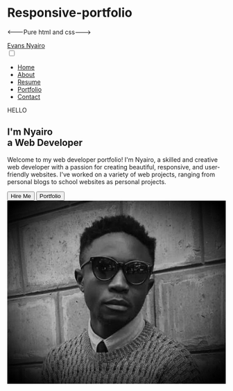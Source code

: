 # Responsive-portfolio
<---Pure html and css--->
<!DOCTYPE html>
<html lang="en">
  <head>
    <meta charset="UTF-8" />
    <meta http-equiv="X-UA-Compatible" content="IE=edge" />
    <meta name="viewport" content="width=device-width, initial-scale=1.0" />
    <link
      href="https://cdn.jsdelivr.net/npm/remixicon@3.2.0/fonts/remixicon.css"
      rel="stylesheet"
    />
    <link rel="stylesheet" href="styles.css" />
    <title>Web Design Mastery | Responsive Portfolio</title>
  </head>
  <body>
    <nav>
      <div class="nav__content">
        <div class="logo"><a href="#">Evans Nyairo</a></div>
        <label for="check" class="checkbox">
          <i class="ri-menu-line"></i>
        </label>
        <input type="checkbox" name="check" id="check" />
        <ul>
          <li><a href="#">Home</a></li>
          <li><a href="#">About</a></li>
          <li><a href="#">Resume</a></li>
          <li><a href="#">Portfolio</a></li>
          <li><a href="#">Contact</a></li>
        </ul>
      </div>
    </nav>
    <section class="section">
      <div class="section__container">
        <div class="content">
          <p class="subtitle">HELLO</p>
          <h1 class="title">
            I'm <span>Nyairo<br />a</span> Web Developer
          </h1>
          <p class="description">
            Welcome to my web developer portfolio! I'm Nyairo, a skilled and
            creative web developer with a passion for creating beautiful,
            responsive, and user-friendly websites. I've worked on a variety of
            web projects, ranging from personal blogs to school websites as personal projects.
          </p>
          <div class="action__btns">
            <button class="hire__me">Hire Me</button>
            <button class="portfolio">Portfolio</button>
          </div>
        </div>
        <div class="image">
          <img src="./2022-10-24 12.38.17.jpg" alt="profile" />
        </div>
      </div>
    </section>
  </body>
</html>
